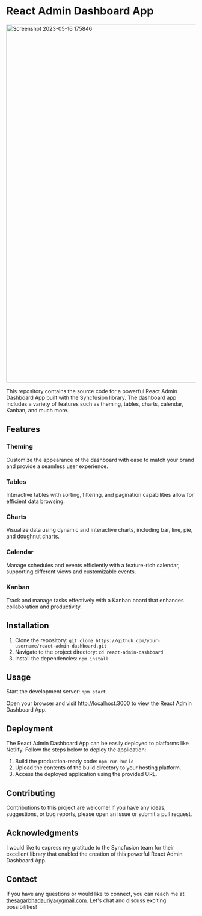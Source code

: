 # React Admin Dashboard App
<img width="950" alt="Screenshot 2023-05-16 175846" src="https://github.com/sagarbhadauriya/syncfusion-react-dashboard/assets/72752355/4d5444e0-d1b3-43d6-a366-aab0e3e6be77">


This repository contains the source code for a powerful React Admin Dashboard App built with the Syncfusion library. The dashboard app includes a variety of features such as theming, tables, charts, calendar, Kanban, and much more.

## Features

### Theming
Customize the appearance of the dashboard with ease to match your brand and provide a seamless user experience.

### Tables
Interactive tables with sorting, filtering, and pagination capabilities allow for efficient data browsing.

### Charts
Visualize data using dynamic and interactive charts, including bar, line, pie, and doughnut charts.

### Calendar
Manage schedules and events efficiently with a feature-rich calendar, supporting different views and customizable events.

### Kanban
Track and manage tasks effectively with a Kanban board that enhances collaboration and productivity.

## Installation

1. Clone the repository: `git clone https://github.com/your-username/react-admin-dashboard.git`
2. Navigate to the project directory: `cd react-admin-dashboard`
3. Install the dependencies: `npm install`

## Usage

Start the development server: `npm start`

Open your browser and visit [http://localhost:3000](http://localhost:3000) to view the React Admin Dashboard App.


## Deployment

The React Admin Dashboard App can be easily deployed to platforms like Netlify. Follow the steps below to deploy the application:

1. Build the production-ready code: `npm run build`
2. Upload the contents of the build directory to your hosting platform.
3. Access the deployed application using the provided URL.

## Contributing

Contributions to this project are welcome! If you have any ideas, suggestions, or bug reports, please open an issue or submit a pull request.

## Acknowledgments

I would like to express my gratitude to the Syncfusion team for their excellent library that enabled the creation of this powerful React Admin Dashboard App.

## Contact

If you have any questions or would like to connect, you can reach me at thesagarbhadauriya@gmail.com. Let's chat and discuss exciting possibilities!

